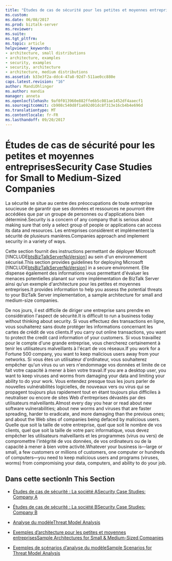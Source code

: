 ```yaml
---
title: "Études de cas de sécurité pour les petites et moyennes entreprises | Documents Microsoft"
ms.custom: 
ms.date: 06/08/2017
ms.prod: biztalk-server
ms.reviewer: 
ms.suite: 
ms.tgt_pltfrm: 
ms.topic: article
helpviewer_keywords:
- architecture, small distributions
- architecture, examples
- security, examples
- security, architecture
- architecture, medium distributions
ms.assetid: b33e3f2a-ddc4-47a8-92d7-511ae0cc880e
caps.latest.revision: "16"
author: MandiOhlinger
ms.author: mandia
manager: anneta
ms.openlocfilehash: 9af0f013960e882ffe6b5c081ae1452df4aaecf1
ms.sourcegitcommit: cb908c540d8f1a692d01dc8f313e16cb4b4e696d
ms.translationtype: MT
ms.contentlocale: fr-FR
ms.lasthandoff: 09/20/2017
---
```

# <a name="security-case-studies-for-small-to-medium-sized-companies"></a><span data-ttu-id="12404-102">Études de cas de sécurité pour les petites et moyennes entreprises</span><span class="sxs-lookup"><span data-stu-id="12404-102">Security Case Studies for Small to Medium-Sized Companies</span></span>
<span data-ttu-id="12404-103">La sécurité se situe au centre des préoccupations de toute entreprise soucieuse de garantir que ses données et ressources ne pourront être accédées que par un groupe de personnes ou d'applications bien déterminé.</span><span class="sxs-lookup"><span data-stu-id="12404-103">Security is a concern of any company that is serious about making sure that only a select group of people or applications can access its data and resources.</span></span> <span data-ttu-id="12404-104">Les entreprises considèrent et implémentent la sécurité de plusieurs manières.</span><span class="sxs-lookup"><span data-stu-id="12404-104">Companies approach and implement security in a variety of ways.</span></span>  
  
 <span data-ttu-id="12404-105">Cette section fournit des instructions permettant de déployer Microsoft [!INCLUDE[btsBizTalkServerNoVersion](../includes/btsbiztalkservernoversion-md.md)] au sein d'un environnement sécurisé.</span><span class="sxs-lookup"><span data-stu-id="12404-105">This section provides guidelines for deploying Microsoft [!INCLUDE[btsBizTalkServerNoVersion](../includes/btsbiztalkservernoversion-md.md)] in a secure environment.</span></span> <span data-ttu-id="12404-106">Elle dispense également des informations vous permettant d'évaluer les menaces potentielles planant sur votre implémentation de BizTalk Server ainsi qu'un exemple d'architecture pour les petites et moyennes entreprises.</span><span class="sxs-lookup"><span data-stu-id="12404-106">It provides information to help you assess the potential threats to your BizTalk Server implementation, a sample architecture for small and medium-size companies.</span></span>  
  
 <span data-ttu-id="12404-107">De nos jours, il est difficile de diriger une entreprise sans prendre en considération l'aspect de sécurité.</span><span class="sxs-lookup"><span data-stu-id="12404-107">It is difficult to run a business today without thinking about security.</span></span> <span data-ttu-id="12404-108">Si vous effectuez des transactions en ligne, vous souhaiterez sans doute protéger les informations concernant les cartes de crédit de vos clients.</span><span class="sxs-lookup"><span data-stu-id="12404-108">If you carry out online transactions, you want to protect the credit card information of your customers.</span></span> <span data-ttu-id="12404-109">Si vous travaillez pour le compte d'une grande entreprise, vous chercherez certainement à tenir les utilisateurs malveillants à l'écart de vos réseaux.</span><span class="sxs-lookup"><span data-stu-id="12404-109">If you work for a Fortune 500 company, you want to keep malicious users away from your networks.</span></span> <span data-ttu-id="12404-110">Si vous êtes un utilisateur d'ordinateur, vous souhaiterez empêcher qu'un virus ou un vers n'endommage vos données et limite de ce fait votre capacité à mener à bien votre travail.</span><span class="sxs-lookup"><span data-stu-id="12404-110">If you are a desktop user, you want to keep viruses and worms from damaging your data and limiting your ability to do your work.</span></span> <span data-ttu-id="12404-111">Vous entendez presque tous les jours parler de nouvelles vulnérabilités logicielles, de nouveaux vers ou virus qui se propagent toujours plus rapidement tout en étant toujours plus difficiles à neutraliser ou encore de sites Web d'entreprises dévastés par des utilisateurs malveillants.</span><span class="sxs-lookup"><span data-stu-id="12404-111">Almost every day you hear or read about new software vulnerabilities; about new worms and viruses that are faster spreading, harder to eradicate, and more damaging than the previous ones; and about the Web sites of companies being defaced by malicious users.</span></span> <span data-ttu-id="12404-112">Quelle que soit la taille de votre entreprise, quel que soit le nombre de vos clients, quel que soit la taille de votre parc informatique, vous devez empêcher les utilisateurs malveillants et les programmes (virus ou vers) de compromettre l'intégrité de vos données, de vos ordinateurs ou de la capacité à mener à bien votre activité.</span><span class="sxs-lookup"><span data-stu-id="12404-112">Whatever your business is—large or small, a few customers or millions of customers, one computer or hundreds of computers—you need to keep malicious users and programs (viruses, worms) from compromising your data, computers, and ability to do your job.</span></span>  
  
## <a name="in-this-section"></a><span data-ttu-id="12404-113">Dans cette section</span><span class="sxs-lookup"><span data-stu-id="12404-113">In This Section</span></span>  
  
-   [<span data-ttu-id="12404-114">Études de cas de sécurité : La société A</span><span class="sxs-lookup"><span data-stu-id="12404-114">Security Case Studies: Company A</span></span>](../core/security-case-studies-company-a.md)  
  
-   [<span data-ttu-id="12404-115">Études de cas de sécurité : La société B</span><span class="sxs-lookup"><span data-stu-id="12404-115">Security Case Studies: Company B</span></span>](../core/security-case-studies-company-b.md)  
  
-   [<span data-ttu-id="12404-116">Analyse du modèle</span><span class="sxs-lookup"><span data-stu-id="12404-116">Threat Model Analysis</span></span>](../core/threat-model-analysis.md)  
  
-   [<span data-ttu-id="12404-117">Exemples d’architecture pour les petites et moyennes entreprises</span><span class="sxs-lookup"><span data-stu-id="12404-117">Sample Architectures for Small & Medium-Sized Companies</span></span>](../core/sample-architectures-for-small-medium-sized-companies.md)  
  
-   [<span data-ttu-id="12404-118">Exemples de scénarios d’analyse du modèle</span><span class="sxs-lookup"><span data-stu-id="12404-118">Sample Scenarios for Threat Model Analysis</span></span>](../core/sample-scenarios-for-threat-model-analysis.md)